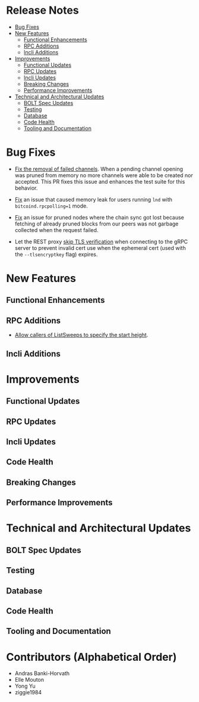 # Release Notes
- [Bug Fixes](#bug-fixes)
- [New Features](#new-features)
    - [Functional Enhancements](#functional-enhancements)
    - [RPC Additions](#rpc-additions)
    - [lncli Additions](#lncli-additions)
- [Improvements](#improvements)
    - [Functional Updates](#functional-updates)
    - [RPC Updates](#rpc-updates)
    - [lncli Updates](#lncli-updates)
    - [Breaking Changes](#breaking-changes)
    - [Performance Improvements](#performance-improvements)
- [Technical and Architectural Updates](#technical-and-architectural-updates)
    - [BOLT Spec Updates](#bolt-spec-updates)
    - [Testing](#testing)
    - [Database](#database)
    - [Code Health](#code-health)
    - [Tooling and Documentation](#tooling-and-documentation)

# Bug Fixes

* [Fix the removal of failed
  channels](https://github.com/lightningnetwork/lnd/pull/8406). When a pending
  channel opening was pruned from memory no more channels were able to be
  created nor accepted. This PR fixes this issue and enhances the test suite
  for this behavior.

* [Fix](https://github.com/lightningnetwork/lnd/pull/8401) an issue that
  caused memory leak for users running `lnd` with `bitcoind.rpcpolling=1`
  mode.

* [Fix](https://github.com/lightningnetwork/lnd/pull/8428) an issue for pruned
  nodes where the chain sync got lost because fetching of already pruned blocks
  from our peers was not garbage collected when the request failed.

* Let the REST proxy [skip TLS 
  verification](https://github.com/lightningnetwork/lnd/pull/8437) when 
  connecting to the gRPC server to prevent invalid cert use when the ephemeral 
  cert (used with the  `--tlsencryptkey` flag) expires. 

# New Features
## Functional Enhancements
## RPC Additions

* [Allow callers of ListSweeps to specify the start height](
  https://github.com/lightningnetwork/lnd/pull/7372).

## lncli Additions

# Improvements
## Functional Updates
## RPC Updates
## lncli Updates
## Code Health
## Breaking Changes
## Performance Improvements

# Technical and Architectural Updates
## BOLT Spec Updates
## Testing
## Database
## Code Health
## Tooling and Documentation

# Contributors (Alphabetical Order)
* Andras Banki-Horvath
* Elle Mouton
* Yong Yu
* ziggie1984
